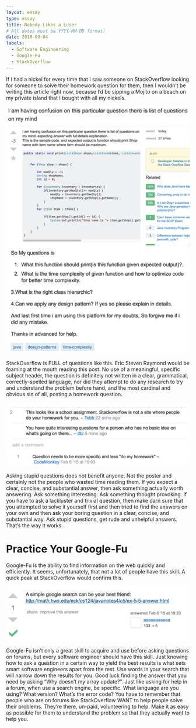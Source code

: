 ```yaml
---
layout: essay
type: essay
title: Nobody Likes a Luser
# All dates must be YYYY-MM-DD format!
date: 2018-09-04
labels:
  - Software Engineering
  - Google-Fu
  - StackOverflow
---
```


If I had a nickel for every time that I saw someone on StackOverflow looking for someone to solve their homework question for them, then I wouldn’t be writing this article right now, because I’d be sipping a Mojito on a beach on my private island that I bought with all my nickels.

<center><img class="ui medium image" src="../images/question1.png">
<img class="ui medium image" src="../images/question2.png"></center>

StackOverflow is FULL of questions like this.  Eric Steven Raymond would be foaming at the mouth reading this post. No use of a meaningful, specific subject header, the question is definitely not written in a clear, grammatical, correctly-spelled language, nor did they attempt to do any research to try and understand the problem before hand, and the most cardinal and obvious sin of all, posting a homework question.

<center><img class="ui image" src="../images/comment.png">
<img class="ui image" src="../images/comment2.png"></center>

Asking stupid questions does not benefit anyone. Not the poster and certainly not the people who wasted time reading them. If you expect a clear, concise, and substantial answer, then ask something actually worth answering. Ask something interesting. Ask something thought provoking. If you have to ask a lackluster and trivial question, then make darn sure that you attempted to solve it yourself first and then tried to find the answers on your own and then ask your boring question in a clear, concise, and substantial way. Ask stupid questions, get rude and unhelpful answers.  That’s the way it works.


# Practice Your Google-Fu
Google-Fu is the ability to find information on the web quickly and efficiently. It seems, unfortunately, that not a lot of people have this skill. A quick peak at StackOverflow would confirm this.

<center><img class="ui medium image" src="../images/google.png"></center>

Google-Fu isn’t only a great skill to acquire and use before asking questions on forums, but every software engineer should have this skill. Just knowing how to ask a question in a certain way to yield the best results is what sets smart software engineers apart from the rest. Use words in your search that will narrow down the results for you. Good luck finding the answer that you need by asking “Why doesn’t my array update?”.  Just like asking for help in a forum, when use a search engine, be specific. What language are you using? What version? What’s the error code? You have to remember that people who are on forums like StackOverflow WANT to help people solve their problems. They’re there, un-paid, volunteering to help. Make it as easy as possible for them to understand the problem so that they actually want to help you. 



